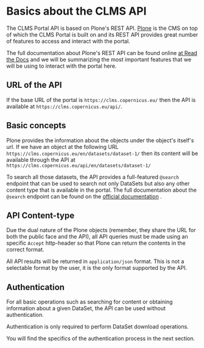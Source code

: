 # Basics about the CLMS API

The CLMS Portal API is based on Plone's REST API. [Plone](https://plone.org) is the CMS on top of which
the CLMS Portal is built on and its REST API provides great number of features to access and interact
with the portal.

The full documentation about Plone's REST API can be found online [at Read the Docs](https://plonerestapi.readthedocs.io/en/latest/)
and we will be summarizing the most important features that we will be using to interact with the portal
here.

## URL of the API

If the base URL of the portal is `https://clms.copernicus.eu/` then the API is available at `https://clms.copernicus.eu/api/`.


## Basic concepts

Plone provides the information about the objects under the object's itself's url. If we have an object at the following URL `https://clms.copernicus.eu/en/datasets/dataset-1/` then its content will be available through the API at `https://clms.copernicus.eu/api/en/datasets/dataset-1/`

To search all those datasets, the API provides a full-featured `@search` endpoint that can be used to search not only DataSets but also
any other content type that is available in the portal. The full documentation about the `@search` endpoint can be found on the [official documentation](https://plonerestapi.readthedocs.io/en/latest/searching.html) .


## API Content-type

Due the dual nature of the Plone objects (remember, they share the URL for both the public face and the API), all API queries must be made
using an specific `Accept` http-header so that Plone can return the contents in the correct format.

All API results will be returned in `application/json` format. This is not a selectable format by the user, it is the only format supported by the API.


## Authentication

For all basic operations such as searching for content or obtaining information about a given DataSet, the API can be used without authentication.

Authentication is only required to perform DataSet download operations.

You will find the specifics of the authentication process in the next section.
